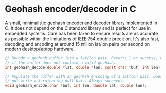 # Geohash encoder/decoder in C

A small, minimalistic geohash encoder and decoder library implemented in
C. It does not depend on the C standard library and is perfect for use in
embedded systems. Care has been taken to ensure results are as accurate as
possible within the limitations of IEEE 754 double precision. It's also
fast, decoding and encoding at around 15 million lat/lon pairs per second
on modern desktop/laptop hardware.

```c
// Decode a geohash buffer into a lat/lon pair. Returns 1 on success, or 0
// if the buffer does not contain a valid geohash.
int geohash_decode(double *lat, double *lon, const char *buf, int len);

// Populate the buffer with an geohash encoding of a lat/lon pair. Does
// not write a terminating null byte. Always succeeds.
void geohash_encode(char *buf, int len, double lat, double lon);
```
